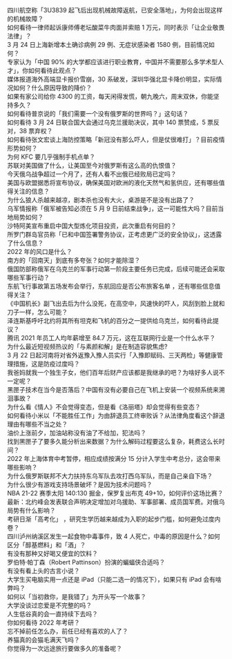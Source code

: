 四川航空称「3U3839 起飞后出现机械故障返航，已安全落地」，为何会出现这样的机械故障？  
如何看待一律师起诉康师傅老坛酸菜牛肉面并索赔 1 万元，同时表示「让企业敬畏法律」？  
3 月 24 日上海新增本土确诊病例 29 例、无症状感染者 1580 例，目前情况如何？  
专家认为「中国 90% 的大学都应该进行职业教育，中国并不需要那么多学术型人才」，你如何看待此观点？  
媒体报道海外高端显卡报价雪崩，30 系破发，深圳华强北显卡降价明显，实际情况如何？什么原因导致的降价？  
如果有家公司给你 4300 的工资，每天闲得发慌，朝九晚六，周末双休，你能坚持多久？  
如何看待普京说的「我们需要一个没有俄罗斯的世界吗？」这句话？  
如何看待 3 月 24 日联合国大会通过乌克兰援助决议，其中 140 票赞成，5 票反对，38 票弃权？  
如何看待张文宏谈上海防控策略「新冠没有那么吓人，但是仗很难打」？目前疫情形势如何？  
为何 KFC 要几乎强制手机点单？  
苏联对美国做了什么，让美国至今对俄罗斯有这么高的仇恨值？  
今天俄乌战争超过一个月了，还有人看不出俄已经败局已定吗？  
美国与欧盟据悉将宣布协议，确保美国对欧洲的液化天然气和氢供应，还有哪些值得关注的信息？  
为什么狼人杀越来越凉，剧本杀也没有大火，桌游是不是没有出路了？  
乌军情报称「俄军被告知必须在 5 月 9 日前结束战争」，这一可能性大吗？目前当地局势如何？  
沙特阿美宣布重启中国大型炼化项目投资，此次重启有何目的？  
所罗门群岛官员称「已和中国签署警务协议，正考虑更广泛的安全协议」，这透露了什么信息？  
2022 年的风口是什么？  
南方的「回南天」到底有多夸张？如何才能除湿？  
俄国防部称俄军在乌克兰的军事行动第一阶段主要任务已完成，后续可能还会采取哪些军事行动？  
东航飞行事故第五场发布会举行，东航回应是否公布旅客名单 ，还有哪些信息值得关注？  
《中国机长》副飞出去后为什么没死，在高空中，风速快的吓人，风刮到脸上就和刀子一样，怎么可能？  
泽连斯基呼吁北约将其所有坦克和飞机的百分之一提供给乌克兰，如何看待此提议？  
腾讯 2021 年员工人均年薪增至 84.7 万元，这在互联网行业是一个什么水平？  
为什么最近短视频热议的「与素颜和解」是在制造容貌焦虑?  
3 月 22 日起河南将对省外返豫入豫人员实行「入豫即赋码、三天两检」等健康管理措施，这是防疫过度吗？  
我爸妈就我一个独生子女，他们百年后财产应该都是我继承的吧？为啥好多人说不一定呢？  
黑匣子技术在当今是否落后？中国有没有必要自己在飞机上安装一个视频系统来溯洄事故？  
为什么看《情人》不会觉得变态，但是看《洛丽塔》却会觉得有些变态？  
如何看待小米以「不能胜任工作」为由辞退员工终审败诉？从法律角度看这个辞退理由有哪些不当之处？  
油价上涨前夕，加油站称没有油了不给加，犯法吗？  
找到黑匣子了要多久能分析出来数据？为什么解码过程要这么复杂，耗费这么长时间？  
2022 年上海体育中考暂停，相应成绩按满分 15 分计入学生中考总分，这会带来哪些影响？  
为什么俄罗斯联邦不大力扶持东乌军队去攻打西乌军队，而是自己亲自下场？  
为什么很少有游戏支持场景破坏？是因为技术问题吗？  
NBA 21-22 赛季太阳 140:130 掘金，保罗复出布克 49+10，如何评价这场比赛？  
最新：北约峰会发表联合声明决定增加对乌援助、军事部署、成员国军费。对俄乌局势有什么影响？  
考研日渐「高考化」 ，研究生学历越来越成为入职的起步门槛，如何避免过度内卷？  
四川泸州纳溪区发生一起食物中毒事件，致 4 人死亡，中毒的原因是什么？如何区分「醇基燃料」和「酒」？  
有没有那种又好喝又便宜的饮料？  
罗伯特·帕丁森（Robert Pattinson）扮演的蝙蝠侠合适吗？  
有没有看上头的古言小说？  
大学生买电脑实用一点还是 iPad（只能二选一的情况下），如果只有 iPad 会有啥弊吗？  
如何以「当初救你，是我错了」为开头写一个故事？  
大学没谈过恋爱是不完整的吗？  
人生低谷真的会一直持续下去吗？  
你如何看待 2022 年考研？  
忘不掉前任怎么办，前任已经有喜欢的人了？  
养猫真的会猫毛满天飞吗？  
你觉得为一次远途旅行要做多久的准备呢？  
